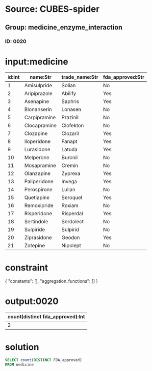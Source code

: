 # Source: CUBES-spider
## Group: medicine_enzyme_interaction
### ID: 0020

# input:medicine

| id:Int | name:Str | trade_name:Str | fda_approved:Str |
|---|---|---|---|
| 1 | Amisulpride | Solian | No |
| 2 | Aripiprazole | Abilify | Yes |
| 3 | Asenapine | Saphris | Yes |
| 4 | Blonanserin | Lonasen | No |
| 5 | Carpipramine | Prazinil | No |
| 6 | Clocapramine | Clofekton | No |
| 7 | Clozapine | Clozaril | Yes |
| 8 | Iloperidone | Fanapt | Yes |
| 9 | Lurasidone | Latuda | Yes |
| 10 | Melperone | Buronil | No |
| 11 | Mosapramine | Cremin | No |
| 12 | Olanzapine | Zyprexa | Yes |
| 13 | Paliperidone | Invega | Yes |
| 14 | Perospirone | Lullan | No |
| 15 | Quetiapine | Seroquel | Yes |
| 16 | Remoxipride | Roxiam | No |
| 17 | Risperidone | Risperdal | Yes |
| 18 | Sertindole | Serdolect | No |
| 19 | Sulpiride | Sulpirid | No |
| 20 | Ziprasidone | Geodon | Yes |
| 21 | Zotepine | Nipolept | No |

# constraint

{
  "constants": [],
  "aggregation_functions": []
}

# output:0020

| count(distinct fda_approved):Int |
|---|
| 2 |

# solution

```sql
SELECT count(DISTINCT FDA_approved)
FROM medicine
```
